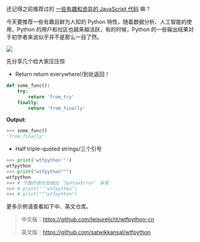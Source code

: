 还记得之前推荐过的 [一些有趣和诡异的 JavaScript 代码](<https://mp.weixin.qq.com/s?__biz=MzA3MzE4ODY0Mg==&mid=2455984012&idx=1&sn=0857c2c4a4385929cd4d982dfc8da107&chksm=888523c1bff2aad7d7d1733ec6b09e25a3689b80adaba7b1ffc467b832b73fbb49b864ed96d0&token=186311316&lang=zh_CN#rd>) 嘛？

今天要推荐一些有趣且鲜为人知的 Python 特性，随着数据分析、人工智能的使用，Python 的用户和社区也越来越活跃，有的时候，Python 的一些输出结果对于初学者来说似乎并不是那么一目了然。

![](<https://static.geekbang.org/infoq/5c74e151e59dc.png>)

先分享几个给大家压压惊

* Return return everywhere!/到处返回！

```python
def some_func():
    try:
        return 'from_try'
    finally:
        return 'from_finally'
```

**Output:**

```python
>>> some_func()
'from_finally'
```



* Half triple-quoted strings/三个引号

```python
>>> print('wtfpython''')
wtfpython
>>> print("wtfpython""")
wtfpython
>>> # 下面的语句会抛出 `SyntaxError` 异常
>>> # print('''wtfpython')
>>> # print("""wtfpython")
```

更多示例请查看如下中、英文仓库。

> 中文版：<https://github.com/leisurelicht/wtfpython-cn>
>
> 英文版：<https://github.com/satwikkansal/wtfpython>
